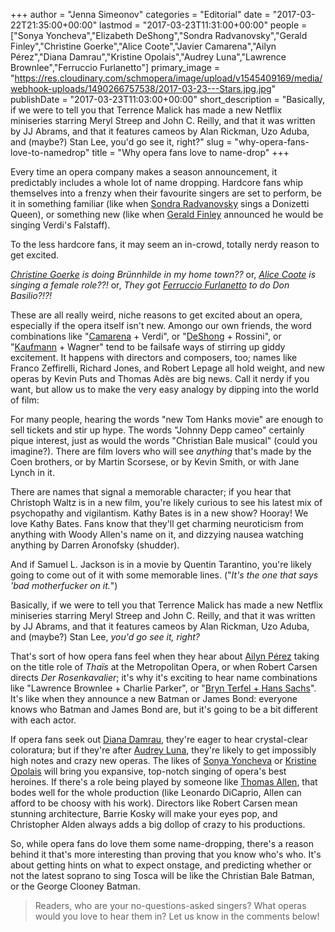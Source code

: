 +++
author = "Jenna Simeonov"
categories = "Editorial"
date = "2017-03-22T21:35:00+00:00"
lastmod = "2017-03-23T11:31:00+00:00"
people = ["Sonya Yoncheva","Elizabeth DeShong","Sondra Radvanovsky","Gerald Finley","Christine Goerke","Alice Coote","Javier Camarena","Ailyn Pérez","Diana Damrau","Kristine Opolais","Audrey Luna","Lawrence Brownlee","Ferruccio Furlanetto"]
primary_image = "https://res.cloudinary.com/schmopera/image/upload/v1545409169/media/webhook-uploads/1490266757538/2017-03-23---Stars.jpg.jpg"
publishDate = "2017-03-23T11:03:00+00:00"
short_description = "Basically, if we were to tell you that Terrence Malick has made a new Netflix miniseries starring Meryl Streep and John C. Reilly, and that it was written by JJ Abrams, and that it features cameos by Alan Rickman, Uzo Aduba, and (maybe?) Stan Lee, you&#039;d go see it, right?"
slug = "why-opera-fans-love-to-namedrop"
title = "Why opera fans love to name-drop"
+++

Every time an opera company makes a season announcement, it predictably includes a whole lot of name dropping. Hardcore fans whip themselves into a frenzy when their favourite singers are set to perform, be it in something familiar (like when [Sondra Radvanovsky](/talking-with-singers-sondra-radvanovsky/) sings a Donizetti Queen), or something new (like when [Gerald Finley](/scene/people/gerald-finley/) announced he would be singing Verdi's Falstaff).

To the less hardcore fans, it may seem an in-crowd, totally nerdy reason to get excited. 

*[Christine Goerke](/talking-with-singers-christine-goerke/) is doing Brünnhilde in my home town??* or, *[Alice Coote](/talking-with-singers-alice-coote/) is singing a female role??!* or, *They got [Ferruccio Furlanetto](/scene/people/ferruccio-furlanetto/) to do Don Basilio?!?!*

These are all really weird, niche reasons to get excited about an opera, especially if the opera itself isn't new. Amongo our own friends, the word combinations like "[Camarena](/scene/people/javier-camarena/) + Verdi", or "[DeShong](/talking-with-singers-elizabeth-deshong/) + Rossini", or "[Kaufmann](/scene/people/jonas-kaufmann/) + Wagner" tend to be failsafe ways of stirring up giddy excitement. It happens with directors and composers, too; names like Franco Zeffirelli, Richard Jones, and Robert Lepage all hold weight, and new operas by Kevin Puts and Thomas Adès are big news. Call it nerdy if you want, but allow us to make the very easy analogy by dipping into the world of film:

For many people, hearing the words "new Tom Hanks movie" are enough to sell tickets and stir up hype. The words "Johnny Depp cameo" certainly pique interest, just as would the words "Christian Bale musical" (could you imagine?). There are film lovers who will see *anything* that's made by the Coen brothers, or by Martin Scorsese, or by Kevin Smith, or with Jane Lynch in it.

There are names that signal a memorable character; if you hear that Christoph Waltz is in a new film, you're likely curious to see his latest mix of psychopathy and vigilantism. Kathy Bates is in a new show? Hooray! We love Kathy Bates. Fans know that they'll get charming neuroticism from anything with Woody Allen's name on it, and dizzying nausea watching anything by Darren Aronofsky (shudder).

And if Samuel L. Jackson is in a movie by Quentin Tarantino, you're likely going to come out of it with some memorable lines. ("*It's the one that says 'bad motherfucker on it.*")

Basically, if we were to tell you that Terrence Malick has made a new Netflix miniseries starring Meryl Streep and John C. Reilly, and that it was written by JJ Abrams, and that it features cameos by Alan Rickman, Uzo Aduba, and (maybe?) Stan Lee, *you'd go see it, right?*

That's sort of how opera fans feel when they hear about [Ailyn Pérez](/scene/people/ailyn-perez/) taking on the title role of *Thaïs* at the Metropolitan Opera, or when Robert Carsen directs *Der Rosenkavalier*; it's why it's exciting to hear name combinations like "Lawrence Brownlee + Charlie Parker", or "[Bryn Terfel + Hans Sachs](/kinder-schafft-neues-die-meistersinger-von-nürnberg/)". It's like when they announce a new Batman or James Bond: everyone knows who Batman and James Bond are, but it's going to be a bit different with each actor.

If opera fans seek out [Diana Damrau](/scene/people/diana-damrau/), they're eager to hear crystal-clear coloratura; but if they're after [Audrey Luna](/talking-with-singers-audrey-luna/), they're likely to get impossibly high notes and crazy new operas. The likes of [Sonya Yoncheva](/scene/people/sonya-yoncheva/) or [Kristine Opolais](/scene/people/kristine-opolais/) will bring you expansive, top-notch singing of opera's best heroines. If there's a role being played by someone like [Thomas Allen](/scene/people/thomas-allen/), that bodes well for the whole production (like Leonardo DiCaprio, Allen can afford to be choosy with his work). Directors like Robert Carsen mean stunning architecture, Barrie Kosky will make your eyes pop, and Christopher Alden always adds a big dollop of crazy to his productions.

So, while opera fans do love them some name-dropping, there's a reason behind it that's more interesting than proving that you know who's who. It's about getting hints on what to expect onstage, and predicting whether or not the latest soprano to sing Tosca will be like the Christian Bale Batman, or the George Clooney Batman.

>Readers, who are your no-questions-asked singers? What operas would you love to hear them in? Let us know in the comments below!
